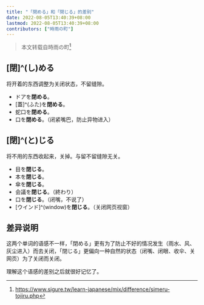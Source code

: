 ```yaml
---
title: "「閉める」和「閉じる」的差别"
date: 2022-08-05T13:40:39+08:00
lastmod: 2022-08-05T13:40:39+08:00
contributors: ["時雨の町"]
---
```


> 本文转载自時雨の町[^1]

[^1]: https://www.sigure.tw/learn-japanese/mix/difference/simeru-tojiru.php

## [閉]^(し)める

将开着的东西调整为关闭状态，不留缝隙。

- ドアを**閉める**。
- [蓋]^(ふた)を**閉める**。
- 蛇口を**閉める**。
- 口を**閉める**。（闭紧嘴巴，防止异物进入）

## [閉]^(と)じる

将不用的东西收起来，关掉。与留不留缝隙无关。

- 目を**閉じる**。
- 本を**閉じる**。
- 傘を**閉じる**。
- 会議を**閉じる**。（終わり）
- 口を**閉じる**。（闭嘴，不说了）
- [ウインド]^(window)を**閉じる**。（关闭网页视窗）

## 差异说明

这两个单词的语感不一样，「閉める」更有为了防止不好的情况发生（雨水、风、灰尘进入）而去关闭，「閉じる」更偏向一种自然的状态（闭嘴、闭眼、收伞、关网页）为了关闭而关闭。

理解这个语感的差别之后就很好记忆了。

